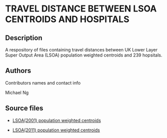 # TRAVEL DISTANCE BETWEEN LSOA CENTROIDS AND HOSPITALS

## Description

A respository of files containing travel distances between UK Lower Layer Super Output Area (LSOA) population weighted centroids and 239 hopsitals.

## Authors

Contributors names and contact info

Michael Ng

## Source files  

* [LSOA(2001) population weighted centroids](http://geoportal.statistics.gov.uk/datasets/ons::lower-layer-super-output-areas-december-2001-population-weighted-centroids/explore)

* [LSOA(2011) population weighted centroids](http://geoportal.statistics.gov.uk/datasets/ons::lower-layer-super-output-areas-december-2011-population-weighted-centroids/explore)
